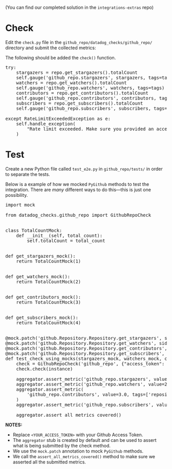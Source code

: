 (You can find our completed solution in the `integrations-extras` repo)

# Check 

Edit the `check.py` file in the `github_repo/datadog_checks/github_repo/` directory and submit the collected metrics:

The following should be added the `check()` function.

<pre class="file" data-target="clipboard">
try:
    stargazers = repo.get_stargazers().totalCount
    self.gauge('github_repo.stargazers', stargazers, tags=tags)
    watchers = repo.get_watchers().totalCount
    self.gauge('github_repo.watchers', watchers, tags=tags)
    contributors = repo.get_contributors().totalCount
    self.gauge('github_repo.contributors', contributors, tags=tags)
    subscribers = repo.get_subscribers().totalCount
    self.gauge('github_repo.subscribers', subscribers, tags=tags)

except RateLimitExceededException as e:
    self.handle_exception(
        "Rate limit exceeded. Make sure you provided an access_token", AgentCheck.WARNING, tags, e
    )
</pre>

# Test

Create a new Python file called `test_e2e.py` in `github_repo/tests/` in order to separate the tests.

Below is a example of how we mocked `PyGithub` methods to test the integration. There are _many_ different ways to do this—this is just one possibility.


<pre class="file" data-target="clipboard">
import mock

from datadog_checks.github_repo import GithubRepoCheck


class TotalCountMock:
    def __init__(self, total_count):
        self.totalCount = total_count


def get_stargazers_mock():
    return TotalCountMock(1)


def get_watchers_mock():
    return TotalCountMock(2)


def get_contributors_mock():
    return TotalCountMock(3)


def get_subscribers_mock():
    return TotalCountMock(4)


@mock.patch('github.Repository.Repository.get_stargazers', side_effect=get_stargazers_mock)
@mock.patch('github.Repository.Repository.get_watchers', side_effect=get_watchers_mock)
@mock.patch('github.Repository.Repository.get_contributors', side_effect=get_contributors_mock)
@mock.patch('github.Repository.Repository.get_subscribers', side_effect=get_subscribers_mock)
def test_check_using_mocks(stargazers_mock, watchers_mock, contributors_mock, subscribers_mock, instance, aggregator):
    check = GithubRepoCheck('github_repo', {"access_token": "<YOUR_ACCESS_TOKEN>"}, {})
    check.check(instance)

    aggregator.assert_metric('github_repo.stargazers', value=1.0, tags=['repository_name:Datadog/integrations-extras'])
    aggregator.assert_metric('github_repo.watchers', value=2.0, tags=['repository_name:Datadog/integrations-extras'])
    aggregator.assert_metric(
        'github_repo.contributors', value=3.0, tags=['repository_name:Datadog/integrations-extras']
    )
    aggregator.assert_metric('github_repo.subscribers', value=4.0, tags=['repository_name:Datadog/integrations-extras'])

    aggregator.assert_all_metrics_covered()
</pre>

__NOTES:__
- Replace `<YOUR_ACCESS_TOKEN>` with your Github Access Token.
- The `aggregator` stub is created by default and can be used to assert what is being submitted by the check method.
- We use the `mock.patch` annotation to mock `PyGithub` methods.
- We call the `assert_all_metrics_covered()` method to make sure we asserted all the submitted metrics.
